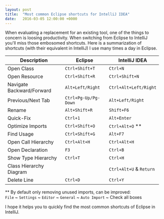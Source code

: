 ```yaml
---
layout: post
title:  "Most common Eclipse shortcuts for IntelliJ IDEA"
date:   2016-03-05 12:00:00 +0000
---
```


When evaluating a replacement for an existing tool, one of the things to concern
is loosing productivity. When switching from Eclipse to IntelliJ you'll miss
those embosomed shortcuts. Here is a summarization of shortcuts (with their
equivalent in IntelliJ) I use many times a day in Eclipse.

<!--more-->

| Description | Eclipse | IntelliJ IDEA |
| - | - | - |
| Open Class | ``Ctrl+Shift+T`` | ``Ctrl+N`` |
| Open Resource | ``Ctrl+Shift+R`` | ``Ctrl+Shift+N`` |
| Navigate Backward/Forward | ``Alt+Left/Right`` | ``Ctrl+Alt+Left/Right`` |
| Previous/Next Tab | ``Ctrl+Pg-Up/Pg-Down`` | ``Alt+Left/Right`` |
| Rename | ``Alt+Shift+R`` | ``Shift+F6`` |
| Quick-Fix | ``Ctrl+1`` | ``Alt+Enter`` |
| Optimize Imports | ``Ctrl+Shift+O`` | ``Ctrl+Alt+O`` ** |
| Find Usage | ``Ctrl+Shift+G`` | ``Alt+F7`` |
| Open Call Hierarchy | ``Ctrl+Alt+H`` | ``Ctrl+Alt+H`` |
| Open Declaration | ``F3`` | ``Ctrl+B`` |
| Show Type Hierarchy | ``Ctrl+T`` | ``Ctrl+H`` |
| Class Hierarchy Diagram |  | ``Ctrl+Alt+U`` & ``Return`` |
| Delete Line | ``Ctrl+D`` | ``Ctrl+Y`` |

** By default only removing unused imports, can be improved:<br>
``File`` ~ ``Settings`` ~ ``Editor`` ~ ``General`` ~ ``Auto Import`` ~ Check all boxes

I hope it helps you to quickly find the most common shortcuts of Eclipse in IntelliJ.
